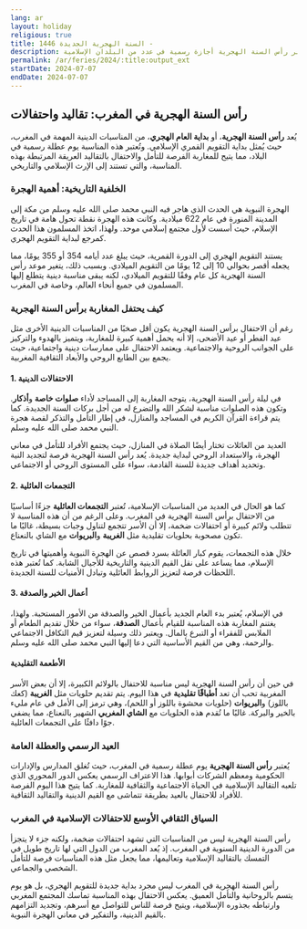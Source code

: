 ```yaml
---
lang: ar
layout: holiday
religious: true
title: السنة الهجرية الجديدة 1446 -
description: رأس السنة الهجرية هو اليوم الموافق لليوم الأول من شهر المحرم، وهو بداية التقويم الإسلامي. تعتبر رأس السنة الهجرية أجازة رسمية في عدد من البلدان الإسلامية.
permalink: /ar/feries/2024/:title:output_ext
startDate: 2024-07-07
endDate: 2024-07-07
---
```

## رأس السنة الهجرية في المغرب: تقاليد واحتفالات

يُعد **رأس السنة الهجرية**، أو **بداية العام الهجري**، من المناسبات الدينية المهمة في المغرب، حيث يُمثل بداية التقويم القمري الإسلامي. وتُعتبر هذه المناسبة يوم عطلة رسمية في البلاد، مما يتيح للمغاربة الفرصة للتأمل والاحتفال بالتقاليد العريقة المرتبطة بهذه المناسبة، والتي تستند إلى الإرث الإسلامي والتاريخي.

### الخلفية التاريخية: أهمية الهجرة

الهجرة النبوية هي الحدث الذي هاجر فيه النبي محمد صلى الله عليه وسلم من مكة إلى المدينة المنورة في عام 622 ميلادية. وكانت هذه الهجرة نقطة تحول هامة في تاريخ الإسلام، حيث أسست لأول مجتمع إسلامي موحد. ولهذا، اتخذ المسلمون هذا الحدث كمرجع لبداية التقويم الهجري. 

يستند التقويم الهجري إلى الدورة القمرية، حيث يبلغ عدد أيامه 354 أو 355 يومًا، مما يجعله أقصر بحوالي 10 إلى 12 يومًا من التقويم الميلادي. وبسبب ذلك، يتغير موعد رأس السنة الهجرية كل عام وفقًا للتقويم الميلادي، لكنه يبقى مناسبة دينية يتطلع إليها المسلمون في جميع أنحاء العالم، وخاصة في المغرب.

### كيف يحتفل المغاربة برأس السنة الهجرية

رغم أن الاحتفال برأس السنة الهجرية يكون أقل صخبًا من المناسبات الدينية الأخرى مثل عيد الفطر أو عيد الأضحى، إلا أنه يحمل أهمية كبيرة للمغاربة، ويتميز بالهدوء والتركيز على الجوانب الروحية والاجتماعية. ويعتمد الاحتفال على ممارسات دينية واجتماعية، حيث يجمع بين الطابع الروحي والأبعاد الثقافية المغربية.

#### 1. **الاحتفالات الدينية**
في ليلة رأس السنة الهجرية، يتوجه المغاربة إلى المساجد لأداء **صلوات خاصة** و**أذكار**. وتكون هذه الصلوات مناسبة لشكر الله والتضرع له من أجل بركات السنة الجديدة. كما يتم قراءة القرآن الكريم في المساجد والمنازل، في إطار التأمل والتذكر لقصة هجرة النبي محمد صلى الله عليه وسلم.

العديد من العائلات تختار أيضًا الصلاة في المنازل، حيث يجتمع الأفراد للتأمل في معاني الهجرة، والاستعداد الروحي لبداية جديدة. يُعد رأس السنة الهجرية فرصة لتجديد النية وتحديد أهداف جديدة للسنة القادمة، سواء على المستوى الروحي أو الاجتماعي.

#### 2. **التجمعات العائلية**
كما هو الحال في العديد من المناسبات الإسلامية، تُعتبر **التجمعات العائلية** جزءًا أساسيًا من الاحتفال برأس السنة الهجرية في المغرب. وعلى الرغم من أن هذه المناسبة لا تتطلب ولائم كبيرة أو احتفالات ضخمة، إلا أن الأسر تتجمع لتناول وجبات بسيطة، غالبًا ما تكون مصحوبة بحلويات تقليدية مثل **الغريبة** و**البريوات** مع الشاي بالنعناع.

خلال هذه التجمعات، يقوم كبار العائلة بسرد قصص عن الهجرة النبوية وأهميتها في تاريخ الإسلام، مما يساعد على نقل القيم الدينية والتاريخية للأجيال الشابة. كما تُعتبر هذه اللحظات فرصة لتعزيز الروابط العائلية وتبادل الأمنيات للسنة الجديدة.

#### 3. **أعمال الخير والصدقة**
في الإسلام، يُعتبر بدء العام الجديد بأعمال الخير والصدقة من الأمور المستحبة. ولهذا، يغتنم المغاربة هذه المناسبة للقيام بأعمال **الصدقة**، سواء من خلال تقديم الطعام أو الملابس للفقراء أو التبرع بالمال. ويعتبر ذلك وسيلة لتعزيز قيم التكافل الاجتماعي والرحمة، وهي من القيم الأساسية التي دعا إليها النبي محمد صلى الله عليه وسلم.

#### **الأطعمة التقليدية**
في حين أن رأس السنة الهجرية ليس مناسبة للاحتفال بالولائم الكبيرة، إلا أن بعض الأسر المغربية تحب أن تعد **أطباقًا تقليدية** في هذا اليوم. يتم تقديم حلويات مثل **الغريبة** (كعك باللوز) و**البريوات** (حلويات محشوة باللوز أو اللحم)، وهي ترمز إلى الأمل في عام مليء بالخير والبركة. غالبًا ما تُقدم هذه الحلويات مع **الشاي المغربي** الشهير بالنعناع، مما يضفي جوًا دافئًا على التجمعات العائلية.

### العيد الرسمي والعطلة العامة

يُعتبر **رأس السنة الهجرية** يوم عطلة رسمية في المغرب، حيث تُغلق المدارس والإدارات الحكومية ومعظم الشركات أبوابها. هذا الاعتراف الرسمي يعكس الدور المحوري الذي تلعبه التقاليد الإسلامية في الحياة الاجتماعية والثقافية للمغاربة. كما يتيح هذا اليوم الفرصة للأفراد للاحتفال بالعيد بطريقة تتماشى مع القيم الدينية والتقاليد الثقافية.

### السياق الثقافي الأوسع للاحتفالات الإسلامية في المغرب

رأس السنة الهجرية ليس من المناسبات التي تشهد احتفالات ضخمة، ولكنه جزء لا يتجزأ من الدورة الدينية السنوية في المغرب. إذ يُعد المغرب من الدول التي لها تاريخ طويل في التمسك بالتقاليد الإسلامية وتعاليمها، مما يجعل مثل هذه المناسبات فرصة للتأمل الشخصي والجماعي. 

رأس السنة الهجرية في المغرب ليس مجرد بداية جديدة للتقويم الهجري، بل هو يوم يتسم بالروحانية والتأمل العميق. يعكس الاحتفال بهذه المناسبة تماسك المجتمع المغربي وارتباطه بجذوره الإسلامية، ويتيح فرصة للناس للتواصل مع أسرهم، وتجديد التزامهم بالقيم الدينية، والتفكير في معاني الهجرة النبوية.